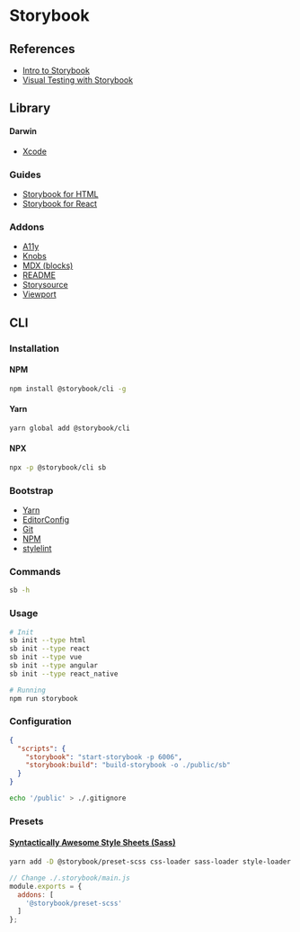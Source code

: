 # Storybook

<!--
https://auth0-cosmos.now.sh/sandbox/
https://mashmatrix.github.io/react-lightning-design-system/
https://primer.github.io/storybook/
https://documentation-primitives.netlify.app/

https://github.com/creativecommons/vocabulary
https://github.com/storybookjs/storybook
https://github.com/chakra-ui/chakra-ui
https://github.com/alfa-laboratory/core-components
https://github.com/element-plus/element-plus
-->

## References

- [Intro to Storybook](https://www.learnstorybook.com/intro-to-storybook/)
- [Visual Testing with Storybook](https://storybook.js.org/docs/html/workflows/visual-testing)

## Library

#### Darwin

- [Xcode](/xcode.md)

### Guides

- [Storybook for HTML](https://storybook.js.org/docs/guides/guide-html/)
- [Storybook for React](https://storybook.js.org/docs/guides/guide-react/)

### Addons

- [A11y](https://github.com/storybookjs/storybook/tree/next/addons/a11y)
- [Knobs](https://www.npmjs.com/package/@storybook/addon-knobs)
- [MDX (blocks)](https://github.com/storybookjs/storybook/blob/master/addons/docs/docs/mdx.md)
- [README](https://github.com/tuchk4/storybook-readme)
- [Storysource](https://github.com/storybookjs/storybook/tree/master/addons/storysource)
- [Viewport](https://github.com/storybookjs/storybook/tree/master/addons/viewport)

<!--
https://github.com/tonai/storybook-addon-themes
https://github.com/hipstersmoothie/storybook-dark-mode
-->

## CLI

### Installation

#### NPM

```sh
npm install @storybook/cli -g
```

#### Yarn

```sh
yarn global add @storybook/cli
```

#### NPX

```sh
npx -p @storybook/cli sb
```

### Bootstrap

- [Yarn](/yarn.md#bootstrap)
- [EditorConfig](/editorconfig.md#configuration)
- [Git](/git.md#initialize)
- [NPM](/npm.md#configuration)
- [stylelint](/stylelint.md#configuration)

### Commands

```sh
sb -h
```

### Usage

```sh
# Init
sb init --type html
sb init --type react
sb init --type vue
sb init --type angular
sb init --type react_native

# Running
npm run storybook
```

### Configuration

```json
{
  "scripts": {
    "storybook": "start-storybook -p 6006",
    "storybook:build": "build-storybook -o ./public/sb"
  }
}
```

```sh
echo '/public' > ./.gitignore
```

### Presets

#### [Syntactically Awesome Style Sheets (Sass)](https://github.com/storybookjs/presets/tree/master/packages/preset-scss)

```sh
yarn add -D @storybook/preset-scss css-loader sass-loader style-loader
```

```js
// Change ./.storybook/main.js
module.exports = {
  addons: [
    '@storybook/preset-scss'
  ]
};
```
